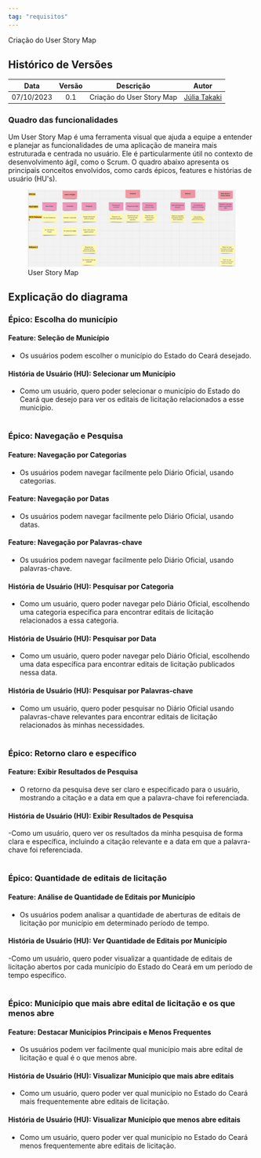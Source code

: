 ```yaml
---
tag: "requisitos"
---
```

Criação do User Story Map

## Histórico de Versões

| Data       | Versão | Descrição                                 | Autor             |
| :--------: | :----: | :----------:                              | :---------------: |
| 07/10/2023 |  0.1   | Criação do User Story Map             | [Júlia Takaki](https://github.com/juliatakaki)

### Quadro das funcionalidades
Um User Story Map é uma ferramenta visual que ajuda a equipe a entender e planejar as funcionalidades de uma aplicação de maneira mais estruturada e centrada no usuário. Ele é particularmente útil no contexto de desenvolvimento ágil, como o Scrum. O quadro abaixo apresenta os principais conceitos envolvidos, como cards épicos, features e histórias de usuário (HU's).

<figure>
  <img src="assets/storymap.png" alt="User Story Map">
  <figcaption>User Story Map</figcaption>
</figure>

## Explicação do diagrama

### Épico: Escolha do município

#### Feature: Seleção de Município
- Os usuários podem escolher o município do Estado do Ceará desejado.

#### História de Usuário (HU): Selecionar um Município
- Como um usuário, quero poder selecionar o município do Estado do Ceará que desejo para ver os editais de licitação relacionados a esse município.

#
### Épico: Navegação e Pesquisa

#### Feature: Navegação por Categorias
- Os usuários podem navegar facilmente pelo Diário Oficial, usando categorias.

#### Feature: Navegação por Datas
- Os usuários podem navegar facilmente pelo Diário Oficial, usando datas.

#### Feature: Navegação por Palavras-chave
- Os usuários podem navegar facilmente pelo Diário Oficial, usando palavras-chave.

#### História de Usuário (HU): Pesquisar por Categoria
- Como um usuário, quero poder navegar pelo Diário Oficial, escolhendo uma categoria específica para encontrar editais de licitação relacionados a essa categoria.

#### História de Usuário (HU): Pesquisar por Data
- Como um usuário, quero poder navegar pelo Diário Oficial, escolhendo uma data específica para encontrar editais de licitação publicados nessa data.

#### História de Usuário (HU): Pesquisar por Palavras-chave
- Como um usuário, quero poder pesquisar no Diário Oficial usando palavras-chave relevantes para encontrar editais de licitação relacionados às minhas necessidades.

#
### Épico: Retorno claro e específico

#### Feature: Exibir Resultados de Pesquisa
- O retorno da pesquisa deve ser claro e especificado para o usuário, mostrando a citação e a data em que a palavra-chave foi referenciada.

#### História de Usuário (HU): Exibir Resultados de Pesquisa
-Como um usuário, quero ver os resultados da minha pesquisa de forma clara e específica, incluindo a citação relevante e a data em que a palavra-chave foi referenciada.

#
### Épico: Quantidade de editais de licitação

#### Feature: Análise de Quantidade de Editais por Município
- Os usuários podem analisar a quantidade de aberturas de editais de licitação por município em determinado período de tempo.

#### História de Usuário (HU): Ver Quantidade de Editais por Município
-Como um usuário, quero poder visualizar a quantidade de editais de licitação abertos por cada município do Estado do Ceará em um período de tempo específico.

#
### Épico: Município que mais abre edital de licitação e os que menos abre

#### Feature: Destacar Municípios Principais e Menos Frequentes
- Os usuários podem ver facilmente qual município mais abre edital de licitação e qual é o que menos abre.

#### História de Usuário (HU): Visualizar Município que mais abre editais
- Como um usuário, quero poder ver qual município no Estado do Ceará mais frequentemente abre editais de licitação.

#### História de Usuário (HU): Visualizar Município que menos abre editais
- Como um usuário, quero poder ver qual município no Estado do Ceará menos frequentemente abre editais de licitação.